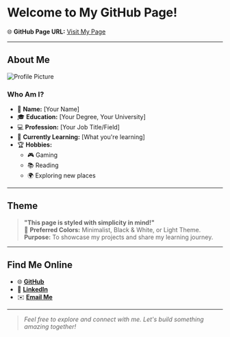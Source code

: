 # **Welcome to My GitHub Page!**  

🌐 **GitHub Page URL:** [Visit My Page](https://yourgithubusername.github.io)  

---

## **About Me**  
![Profile Picture](https://via.placeholder.com/200)  

### **Who Am I?**  
- 🌟 **Name:** [Your Name]  
- 🎓 **Education:** [Your Degree, Your University]  
- 💻 **Profession:** [Your Job Title/Field]  
- 🌱 **Currently Learning:** [What you're learning]  
- 🏆 **Hobbies:**  
  - 🎮 Gaming  
  - 📚 Reading  
  - 🌍 Exploring new places  

---

## **Theme**
> **"This page is styled with simplicity in mind!"**  
> 🎨 **Preferred Colors:** Minimalist, Black & White, or Light Theme.  
> **Purpose:** To showcase my projects and share my learning journey.  

---

## **Find Me Online**  
- 🌐 **[GitHub](https://github.com/yourusername)**  
- 🔗 **[LinkedIn](https://linkedin.com/in/yourusername)**  
- ✉️ **[Email Me](mailto:yourname@example.com)**  

---

> *Feel free to explore and connect with me. Let's build something amazing together!*  

